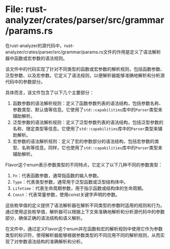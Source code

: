 # File: rust-analyzer/crates/parser/src/grammar/params.rs

在rust-analyzer的源代码中，rust-analyzer/crates/parser/src/grammar/params.rs文件的作用是定义了语法解析器中函数或宏参数的语法规则。

该文件中的代码实现了针对不同类型的函数或宏参数的解析规则，包括函数参数、泛型参数、以及宏参数。它定义了语法规则，以便解析器能够准确地解析和分析源代码中的参数部分。

具体而言，该文件包含了以下几个主要部分：
1. 函数参数的语法解析规则：定义了函数参数列表的语法结构，包括参数名称、参数类型、默认值等信息。它使用了`std::capabilities`库中的`Parser`类型来辅助解析。
2. 泛型参数的语法解析规则：定义了泛型参数列表的语法结构，包括泛型参数的名称、限定类型等信息。它使用了`std::capabilities`库中的`Parser`类型来辅助解析。
3. 宏参数的语法解析规则：定义了宏的参数部分的语法结构，包括宏参数的类型、名称等信息。同样，它也使用了`std::capabilities`库中的`Parser`类型来辅助解析。

Flavor这个enum表示参数类型的不同特点，它定义了以下几种不同的参数类型：
1. `Fn`：代表函数参数，通常指函数的输入参数。
2. `Type`：代表类型参数，通常用于泛型函数或泛型结构体中。
3. `Lifetime`：代表生命周期参数，用于指示函数或结构体的生命周期。
4. `Const`：代表常量参数，使用const关键字声明的参数。

这些枚举值的定义提供了语法解析器在解析不同类型的参数时适用的规则和行为。通过使用这些枚举值，解析器可以根据上下文来准确地解析和分析源代码中的参数部分，确保正确的语法结构和语义解析。

在文件中，通过定义Flavor这个enum并在函数和宏的解析规则中使用它作为参数类型的标识符，使得解析器能够根据参数类型的不同应用不同的解析规则，从而实现了对参数语法结构的准确解析和分析。

